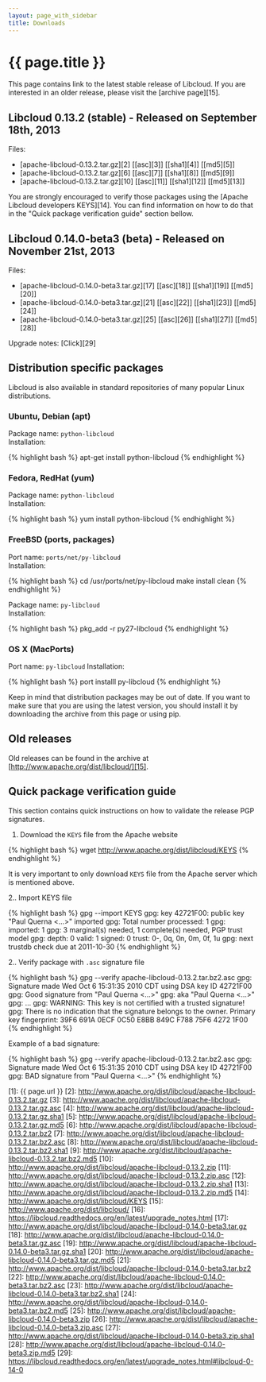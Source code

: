 ```yaml
---
layout: page_with_sidebar
title: Downloads
---
```


# {{ page.title }}

This page contains link to the latest stable release of Libcloud. If you are
interested in an older release, please visit the [archive page][15].

<a name="latest-stable-release" id="latest-stable-release"><h2 class="anchor">Libcloud 0.13.2 (stable) - Released on September 18th, 2013</h2></a>

Files:

* [apache-libcloud-0.13.2.tar.gz][2] [[asc][3]] [[sha1][4]] [[md5][5]]
* [apache-libcloud-0.13.2.tar.gz][6] [[asc][7]] [[sha1][8]] [[md5][9]]
* [apache-libcloud-0.13.2.tar.gz][10] [[asc][11]] [[sha1][12]] [[md5][13]]

You are strongly encouraged to verify those packages using the [Apache Libcloud
developers KEYS][14]. You can find information on how to do that in the
"Quick package verification guide" section bellow.

<a name="latest-beta-release" id="latest-beta-release"><h2 class="anchor">Libcloud 0.14.0-beta3 (beta) - Released on November 21st, 2013</h2></a>

Files:

* [apache-libcloud-0.14.0-beta3.tar.gz][17] [[asc][18]] [[sha1][19]] [[md5][20]]
* [apache-libcloud-0.14.0-beta3.tar.gz][21] [[asc][22]] [[sha1][23]] [[md5][24]]
* [apache-libcloud-0.14.0-beta3.tar.gz][25] [[asc][26]] [[sha1][27]] [[md5][28]]

Upgrade notes: [Click][29]

<a name="distribution-packages" id="distribution-packages"><h2 class="anchor">Distribution specific packages</h2></a>

Libcloud is also available in standard repositories of many popular Linux
distributions.

<a name="ubuntu-debian"><h3 class="anchor">Ubuntu, Debian (apt)</h3></a>

Package name: `python-libcloud`  
Installation:

{% highlight bash %}
apt-get install python-libcloud
{% endhighlight %}

<a name="feedora-redhat"><h3 class="anchor">Fedora, RedHat (yum)</h3></a>

Package name: `python-libcloud`  
Installation:

{% highlight bash %}
yum install python-libcloud
{% endhighlight %}

<a name="freebsd"><h3 class="anchor">FreeBSD (ports, packages)</h3></a>

Port name: `ports/net/py-libcloud`  
Installation:

{% highlight bash %}
cd /usr/ports/net/py-libcloud
make install clean
{% endhighlight %}

Package name: `py-libcloud`  
Installation:

{% highlight bash %}
pkg_add -r py27-libcloud
{% endhighlight %}

<a name="osx"><h3 class="anchor">OS X (MacPorts)</h3></a>

Port name: `py-libcloud`
Installation:

{% highlight bash %}
port installl py-libcloud
{% endhighlight %}

Keep in mind that distribution packages may be out of date. If you want to make
sure that you are using the latest version, you should install it by downloading
the archive from this page or using pip.

<a name="old-releases" id="old-releases"><h2 class="anchor">Old releases</h2></a>

Old releases can be found in the archive at [http://www.apache.org/dist/libcloud/][15].

<a name="package-verification-guide" id="package-verification-guide"><h2 class="anchor">Quick package verification guide</h2></a>

This section contains quick instructions on how to validate the release PGP
signatures.

1. Download the `KEYS` file from the Apache website

{% highlight bash %}
wget http://www.apache.org/dist/libcloud/KEYS
{% endhighlight %}

It is very important to only download `KEYS` file from the Apache server which
is mentioned above.

2.. Import KEYS file

   {% highlight bash %}
   gpg --import KEYS
   gpg: key 42721F00: public key "Paul Querna <...>" imported
   gpg: Total number processed: 1
   gpg:               imported: 1
   gpg: 3 marginal(s) needed, 1 complete(s) needed, PGP trust model
   gpg: depth: 0  valid:   1  signed:   0  trust: 0-, 0q, 0n, 0m, 0f, 1u
   gpg: next trustdb check due at 2011-10-30</pre>
   {% endhighlight %}

2.. Verify package with `.asc` signature file

{% highlight bash %}
gpg --verify apache-libcloud-0.13.2.tar.bz2.asc
gpg: Signature made Wed Oct  6 15:31:35 2010 CDT using DSA key ID 42721F00
gpg: Good signature from "Paul Querna <...>"
gpg:                 aka "Paul Querna <...>"
gpg:                 ...</span>
gpg: WARNING: This key is not certified with a trusted signature!
gpg:          There is no indication that the signature belongs to the owner.
Primary key fingerprint: 39F6 691A 0ECF 0C50 E8BB  849C F788 75F6 4272 1F00
{% endhighlight %}

Example of a bad signature:

{% highlight bash %}
gpg --verify apache-libcloud-0.13.2.tar.bz2.asc
gpg: Signature made Wed Oct  6 15:31:35 2010 CDT using DSA key ID 42721F00
gpg: BAD signature from "Paul Querna <...>"
{% endhighlight %}

[1]: {{ page.url }}
[2]: http://www.apache.org/dist/libcloud/apache-libcloud-0.13.2.tar.gz
[3]: http://www.apache.org/dist/libcloud/apache-libcloud-0.13.2.tar.gz.asc
[4]: http://www.apache.org/dist/libcloud/apache-libcloud-0.13.2.tar.gz.sha1
[5]: http://www.apache.org/dist/libcloud/apache-libcloud-0.13.2.tar.gz.md5
[6]: http://www.apache.org/dist/libcloud/apache-libcloud-0.13.2.tar.bz2
[7]: http://www.apache.org/dist/libcloud/apache-libcloud-0.13.2.tar.bz2.asc
[8]: http://www.apache.org/dist/libcloud/apache-libcloud-0.13.2.tar.bz2.sha1
[9]: http://www.apache.org/dist/libcloud/apache-libcloud-0.13.2.tar.bz2.md5
[10]: http://www.apache.org/dist/libcloud/apache-libcloud-0.13.2.zip
[11]: http://www.apache.org/dist/libcloud/apache-libcloud-0.13.2.zip.asc
[12]: http://www.apache.org/dist/libcloud/apache-libcloud-0.13.2.zip.sha1
[13]: http://www.apache.org/dist/libcloud/apache-libcloud-0.13.2.zip.md5
[14]: http://www.apache.org/dist/libcloud/KEYS
[15]: http://www.apache.org/dist/libcloud/
[16]: https://libcloud.readthedocs.org/en/latest/upgrade_notes.html
[17]: http://www.apache.org/dist/libcloud/apache-libcloud-0.14.0-beta3.tar.gz
[18]: http://www.apache.org/dist/libcloud/apache-libcloud-0.14.0-beta3.tar.gz.asc
[19]: http://www.apache.org/dist/libcloud/apache-libcloud-0.14.0-beta3.tar.gz.sha1
[20]: http://www.apache.org/dist/libcloud/apache-libcloud-0.14.0-beta3.tar.gz.md5
[21]: http://www.apache.org/dist/libcloud/apache-libcloud-0.14.0-beta3.tar.bz2
[22]: http://www.apache.org/dist/libcloud/apache-libcloud-0.14.0-beta3.tar.bz2.asc
[23]: http://www.apache.org/dist/libcloud/apache-libcloud-0.14.0-beta3.tar.bz2.sha1
[24]: http://www.apache.org/dist/libcloud/apache-libcloud-0.14.0-beta3.tar.bz2.md5
[25]: http://www.apache.org/dist/libcloud/apache-libcloud-0.14.0-beta3.zip
[26]: http://www.apache.org/dist/libcloud/apache-libcloud-0.14.0-beta3.zip.asc
[27]: http://www.apache.org/dist/libcloud/apache-libcloud-0.14.0-beta3.zip.sha1
[28]: http://www.apache.org/dist/libcloud/apache-libcloud-0.14.0-beta3.zip.md5
[29]: https://libcloud.readthedocs.org/en/latest/upgrade_notes.html#libcloud-0-14-0
